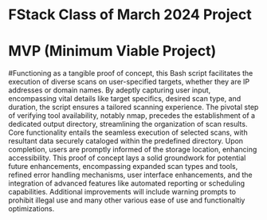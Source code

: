 # FStack Class of March 2024 Project
# MVP (Minimum Viable Project)

#Functioning as a tangible proof of concept, this Bash script facilitates the execution of diverse scans on user-specified targets, whether they are IP addresses or domain names. By adeptly capturing user input, encompassing vital details like target specifics, desired scan type, and duration, the script ensures a tailored scanning experience. The pivotal step of verifying tool availability, notably nmap, precedes the establishment of a dedicated output directory, streamlining the organization of scan results. Core functionality entails the seamless execution of selected scans, with resultant data securely cataloged within the predefined directory. Upon completion, users are promptly informed of the storage location, enhancing accessibility. This proof of concept lays a solid groundwork for potential future enhancements, encompassing expanded scan types and tools, refined error handling mechanisms, user interface enhancements, and the integration of advanced features like automated reporting or scheduling capabilities. Additional improvements will include warning prompts to prohibit illegal use and many other various ease of use and functionaltiy optimizations.

